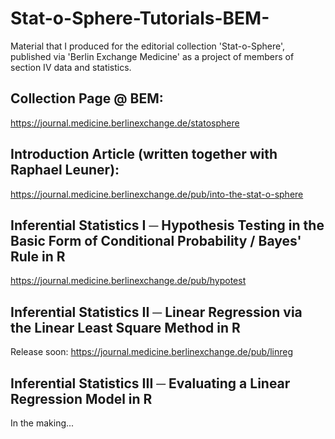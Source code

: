 # Stat-o-Sphere-Tutorials-BEM-

Material that I produced for the editorial collection 'Stat-o-Sphere', published via 'Berlin Exchange Medicine'
as a project of members of section IV data and statistics. 

## Collection Page @ BEM:
https://journal.medicine.berlinexchange.de/statosphere

## Introduction Article (written together with Raphael Leuner):
https://journal.medicine.berlinexchange.de/pub/into-the-stat-o-sphere

## Inferential Statistics I ─ Hypothesis Testing in the Basic Form of Conditional Probability / Bayes' Rule in R 

https://journal.medicine.berlinexchange.de/pub/hypotest

## Inferential Statistics II ─ Linear Regression via the Linear Least Square Method in R

Release soon:
https://journal.medicine.berlinexchange.de/pub/linreg

## Inferential Statistics III  ─  Evaluating a Linear Regression Model in R

In the making...
